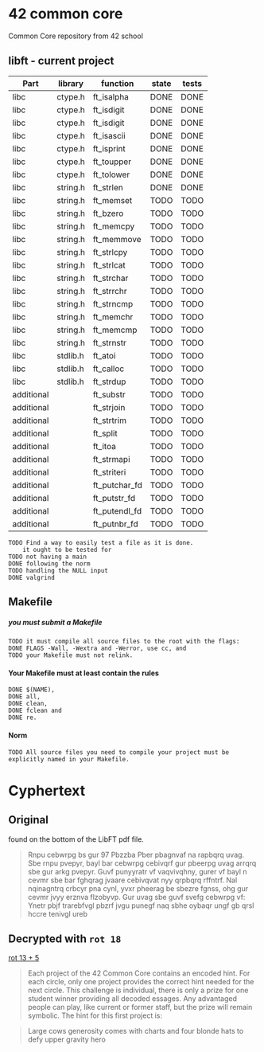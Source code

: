 # 42 common core
Common Core repository from 42 school

## libft - current project

|Part      |library  | function    | state | tests|
|----------|---------|-------------|-------|------|
|libc      |ctype.h  |ft_isalpha   | DONE  | DONE |
|libc      |ctype.h  |ft_isdigit   | DONE  | DONE |
|libc      |ctype.h  |ft_isdigit   | DONE  | DONE |
|libc      |ctype.h  |ft_isascii   | DONE  | DONE |
|libc      |ctype.h  |ft_isprint   | DONE  | DONE |
|libc      |ctype.h  |ft_toupper   | DONE  | DONE |
|libc      |ctype.h  |ft_tolower   | DONE  | DONE |
|libc      |string.h |ft_strlen    | DONE  | DONE |
|libc      |string.h |ft_memset    | TODO  | TODO |
|libc      |string.h |ft_bzero     | TODO  | TODO |
|libc      |string.h |ft_memcpy    | TODO  | TODO |
|libc      |string.h |ft_memmove   | TODO  | TODO |
|libc      |string.h |ft_strlcpy   | TODO  | TODO |
|libc      |string.h |ft_strlcat   | TODO  | TODO |
|libc      |string.h |ft_strchar   | TODO  | TODO |
|libc      |string.h |ft_strrchr   | TODO  | TODO |
|libc      |string.h |ft_strncmp   | TODO  | TODO |
|libc      |string.h |ft_memchr    | TODO  | TODO |
|libc      |string.h |ft_memcmp    | TODO  | TODO |
|libc      |string.h |ft_strnstr   | TODO  | TODO |
|libc      |stdlib.h |ft_atoi      | TODO  | TODO |
|libc      |stdlib.h |ft_calloc    | TODO  | TODO |
|libc      |stdlib.h |ft_strdup    | TODO  | TODO |
|additional|         |ft_substr    | TODO  | TODO |
|additional|         |ft_strjoin   | TODO  | TODO |
|additional|         |ft_strtrim   | TODO  | TODO |
|additional|         |ft_split     | TODO  | TODO |
|additional|         |ft_itoa      | TODO  | TODO |
|additional|         |ft_strmapi   | TODO  | TODO |
|additional|         |ft_striteri  | TODO  | TODO |
|additional|         |ft_putchar_fd| TODO  | TODO |
|additional|         |ft_putstr_fd | TODO  | TODO |
|additional|         |ft_putendl_fd| TODO  | TODO |
|additional|         |ft_putnbr_fd | TODO  | TODO |

	TODO Find a way to easily test a file as it is done.
		it ought to be tested for 
	TODO not having a main
	DONE following the norm
	TODO handling the NULL input
	DONE valgrind

## Makefile

##### you must submit a Makefile
	TODO it must compile all source files to the root with the flags:
	DONE FLAGS -Wall, -Wextra and -Werror, use cc, and
	TODO your Makefile must not relink.

#### Your Makefile must at least contain the rules
	DONE $(NAME),
	DONE all,
	DONE clean,
	DONE fclean and
	DONE re.

#### Norm
	TODO All source files you need to compile your project must be explicitly named in your Makefile.


# Cyphertext

## Original
found on the bottom of the LibFT pdf file.
>Rnpu cebwrpg bs gur 97 Pbzzba Pber pbagnvaf na rapbqrq uvag. Sbe rnpu pvepyr, bayl bar cebwrpg cebivqrf gur pbeerpg uvag arrqrq sbe gur arkg pvepyr. Guvf punyyratr vf vaqvivqhny, gurer vf bayl n cevmr sbe bar fghqrag jvaare cebivqvat nyy qrpbqrq rffntrf. Nal nqinagntrq crbcyr pna cynl, yvxr pheerag be sbezre fgnss, ohg gur cevmr jvyy erznva flzobyvp. Gur uvag sbe guvf svefg cebwrpg vf:
Ynetr pbjf trarebfvgl pbzrf jvgu punegf naq sbhe oybaqr ungf gb qrsl hccre tenivgl ureb

## Decrypted with `rot 18`

[rot 13 + 5](https://en.wikipedia.org/wiki/ROT13)

>Each project of the 42 Common Core contains an encoded hint. For each circle, only one project provides the correct hint needed for the next circle. This challenge is individual, there is only a prize for one student winner providing all decoded essages. Any advantaged people can play, like current or former staff, but the prize will remain symbolic. The hint for this first project is:

>Large cows generosity comes with charts and four blonde hats to defy upper gravity hero
